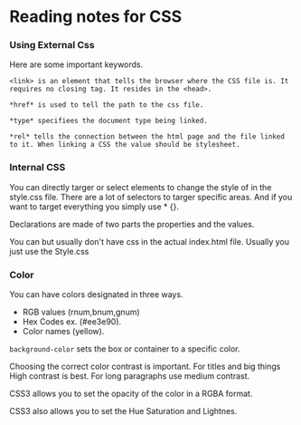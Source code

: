 # Reading notes for CSS 

### Using External Css
Here are some important keywords.

```
<link> is an element that tells the browser where the CSS file is. It requires no closing tag. It resides in the <head>.

*href* is used to tell the path to the css file. 

*type* specifiees the document type being linked. 

*rel* tells the connection between the html page and the file linked to it. When linking a CSS the value should be stylesheet. 
```
### Internal CSS

You can directly targer or select elements to change the style of in the style.css file. There are a lot of selectors to targer specific areas. And if you want to target everything you simply use * {}. 

Declarations are made of two parts the properties and the values. 

You can but usually don't have css in the actual index.html file. Usually you just use the Style.css

### Color
You can have colors designated in three ways. 

* RGB values (rnum,bnum,gnum)
* Hex Codes ex. (\#ee3e90).
* Color names (yellow).

```background-color``` sets the box or container to a specific color. 

Choosing the correct color contrast is important. For titles and big things High contrast is best. For long paragraphs use medium contrast.

CSS3 allows you to set the opacity of the color in a RGBA format.

CSS3 also allows you to set the Hue Saturation and Lightnes.